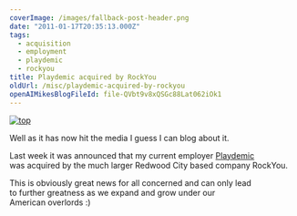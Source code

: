 ```yaml
---
coverImage: /images/fallback-post-header.png
date: "2011-01-17T20:35:13.000Z"
tags:
  - acquisition
  - employment
  - playdemic
  - rockyou
title: Playdemic acquired by RockYou
oldUrl: /misc/playdemic-acquired-by-rockyou
openAIMikesBlogFileId: file-QVbt9v8xQSGc88Lat062iOk1
---
```


[![](https://www.mikecann.blog/wp-content/uploads/2011/01/top.jpg "top")](https://www.mikecann.blog/wp-content/uploads/2011/01/top.jpg)

Well as it has now hit the media I guess I can blog about it.

<!-- more -->

Last week it was announced that my current employer [Playdemic](https://www.playdemic.com/) was acquired by the much larger Redwood City based company RockYou.

This is obviously great news for all concerned and can only lead to further greatness as we expand and grow under our American overlords :)
